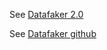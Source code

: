 See [Datafaker 2.0](https://dzone.com/articles/datafaker-20)

See [Datafaker github](https://github.com/datafaker-net/datafaker)